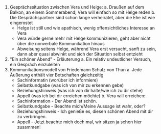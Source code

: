 1. Gesprächssituation zwischen Vera und Helge:
  a. Draußen auf dem Balkon, an einem Sommerabend, Vera will einfach so mit Helge reden
  b. Die Gesprächspartner sind schon lange verheiratet, aber die Ehe ist wie eingerostet
      - Helge ist still und wie apathisch, wenig offensichtliches Interesse an Vera
      - Vera würde gerne mehr mit Helge kommunizieren, geht aber nicht über die nonverbale Kommunikation hinaus
      - Abweisung seitens Helge, während Vera erst versucht, sanft zu sein, dann aber quasi abwinkt und sich der Situation selbst entzieht
2. "Ein schöner Abend" - Erläuterung
  a. Ein relativ undeutlicher Versuch, ein Gespräch einzuleiten
3. Kommunikationsmodell von Friedemann Schulz von Thun
  a. Jede Äußerung enthält vier Botschaften gleichzeitig
      - Sachinformatin (worüber ich informiere)
      - Selbstkundgabe (was ich von mir zu erkennen gebe)
      - Beziehungshinweis (was ich von dir halte/wie ich zu dir stehe)
      - Appell (was ich bei dir erreichen möchte)
  b. Vera will erreichen:
      - Sachinformation - Der Abend ist schön.
      - Selbstkundgabe - Beachte mich/Meine Aussage ist wahr, oder?
      - Beziehungshinweis - Ich genieße es, diesen schönen Abend mit dir zu verbringen.
      - Appell - Jetzt beachte mich doch mal, wir sitzen ja schon hier zusammen!
